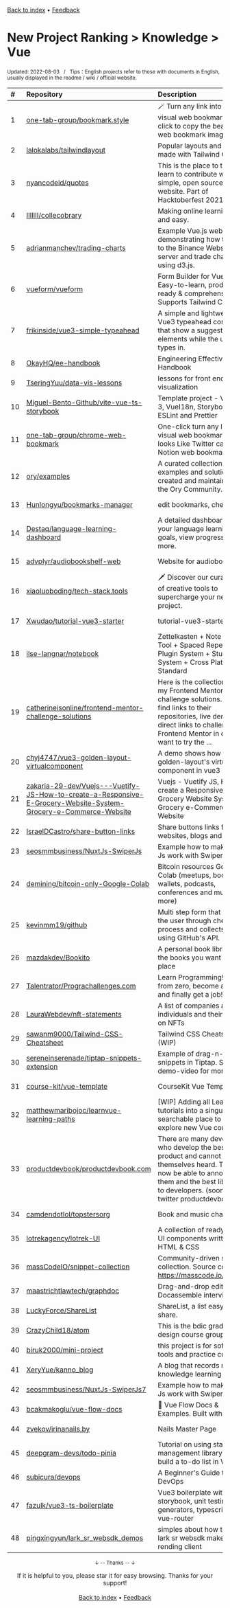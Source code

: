 <a href="https://github.com/GrowingGit/GitHub-English-Top-Charts#github-english-top-charts">Back to index</a> • <a href="/content/docs/feedback.md">Feedback</a>

# New Project Ranking > Knowledge > Vue
<sub>Updated: 2022-08-03&nbsp;&nbsp;&nbsp;/&nbsp;&nbsp;&nbsp;Tips：English projects refer to those with documents in English, usually displayed in the readme / wiki / official website.</sub>

|#|Repository|Description|Stars|Updated|Created|
|:-|:-|:-|:-|:-|:-|
|1|[one-tab-group/bookmark.style](https://github.com/one-tab-group/bookmark.style)|🪄 Turn any link into a stylish visual web bookmark, one-click to copy the beautiful web bookmark image.|164|2022-07-12|2022-04-08|
|2|[lalokalabs/tailwindlayout](https://github.com/lalokalabs/tailwindlayout)|Popular layouts and patterns made with Tailwind CSS|82|2022-05-17|2021-10-25|
|3|[nyancodeid/quotes](https://github.com/nyancodeid/quotes)|This is the place to try and learn to contribute with a simple, open source quotes website. Part of Hacktoberfest 2021|61|2022-06-06|2021-10-03|
|4|[IlIllII/collecobrary](https://github.com/IlIllII/collecobrary)|Making online learning fun and easy.|54|2022-03-21|2021-09-24|
|5|[adrianmanchev/trading-charts](https://github.com/adrianmanchev/trading-charts)|Example Vue.js website demonstrating how to listen to the Binance Websocket server and trade charts using d3.js.|44|2022-07-14|2022-01-31|
|6|[vueform/vueform](https://github.com/vueform/vueform)|Form Builder for Vue.js. Easy-to-learn, production ready & comprehensive. Supports Tailwind CSS.|41|2022-07-19|2022-07-14|
|7|[frikinside/vue3-simple-typeahead](https://github.com/frikinside/vue3-simple-typeahead)|A simple and lightweight Vue3 typeahead component that show a suggested list of elements while the user types in.|38|2022-07-21|2021-09-08|
|8|[OkayHQ/ee-handbook](https://github.com/OkayHQ/ee-handbook)|Engineering Effectiveness Handbook|35|2022-04-21|2022-02-02|
|9|[TseringYuu/data-vis-lessons](https://github.com/TseringYuu/data-vis-lessons)|lessons for front end data visualization|34|2022-07-20|2022-03-14|
|10|[Miguel-Bento-Github/vite-vue-ts-storybook](https://github.com/Miguel-Bento-Github/vite-vue-ts-storybook)|Template project - Vite, Vue 3, VueI18n, Storybook, TS, ESLint and Prettier|33|2022-08-01|2021-12-01|
|11|[one-tab-group/chrome-web-bookmark](https://github.com/one-tab-group/chrome-web-bookmark)|One-click turn any link into a visual web bookmark, and it looks Like Twitter cards or Notion web bookmark.|22|2022-04-20|2021-08-11|
|12|[ory/examples](https://github.com/ory/examples)|A curated collection of examples and solutions created and maintained by the Ory Community. |20|2022-07-27|2022-04-11|
|13|[Hunlongyu/bookmarks-manager](https://github.com/Hunlongyu/bookmarks-manager)|edit bookmarks, check url.|18|2022-08-01|2021-09-16|
|14|[Destaq/language-learning-dashboard](https://github.com/Destaq/language-learning-dashboard)|A detailed dashboard to log your language learning, set goals, view progress, and more.|16|2022-04-26|2021-12-18|
|15|[advplyr/audiobookshelf-web](https://github.com/advplyr/audiobookshelf-web)|Website for audiobookshelf|16|2022-07-10|2021-09-15|
|16|[xiaoluoboding/tech-stack.tools](https://github.com/xiaoluoboding/tech-stack.tools)|🗡️ Discover our curated list of creative tools to supercharge your next project.|15|2022-08-02|2022-06-14|
|17|[Xwudao/tutorial-vue3-starter](https://github.com/Xwudao/tutorial-vue3-starter)|tutorial-vue3-starter|15|2022-02-09|2021-11-15|
|18|[ilse-langnar/notebook](https://github.com/ilse-langnar/notebook)|Zettelkasten + Note Taking Tool + Spaced Repetition + Plugin System + Study System + Cross Platform Standard|14|2022-08-02|2022-05-03|
|19|[catherineisonline/frontend-mentor-challenge-solutions](https://github.com/catherineisonline/frontend-mentor-challenge-solutions)|Here is the collection of all my Frontend Mentor challenge solutions. You can find links to their repositories, live demos and direct links to challenges on Frontend Mentor in case you want to try the ...|14|2022-04-22|2022-02-03|
|20|[chyj4747/vue3-golden-layout-virtualcomponent](https://github.com/chyj4747/vue3-golden-layout-virtualcomponent)|A demo shows how to use golden-layout's virtual component in vue3|12|2022-07-29|2021-09-20|
|21|[zakaria-29-dev/Vuejs---Vuetify-JS-How-to-create-a-Responsive-E-Grocery-Website-System-Grocery-e-Commerce-Website](https://github.com/zakaria-29-dev/Vuejs---Vuetify-JS-How-to-create-a-Responsive-E-Grocery-Website-System-Grocery-e-Commerce-Website)|Vuejs - Vuetify JS, How to create a Responsive E-Grocery Website System   Grocery e-Commerce Website|10|2022-02-27|2022-02-27|
|22|[IsraelDCastro/share-button-links](https://github.com/IsraelDCastro/share-button-links)|Share buttons links for websites, blogs and more.|10|2022-05-03|2021-12-21|
|23|[seosmmbusiness/NuxtJs-SwiperJs](https://github.com/seosmmbusiness/NuxtJs-SwiperJs)|Example how to make Nuxt Js work with Swiper JS v.6|10|2022-04-29|2021-08-30|
|24|[demining/bitcoin-only-Google-Colab](https://github.com/demining/bitcoin-only-Google-Colab)|Bitcoin resources Google Colab (meetups, books, wallets, podcasts, conferences and much more)|9|2022-02-20|2022-02-19|
|25|[kevinmm19/github](https://github.com/kevinmm19/github)|Multi step form that guides the user through checkout process and collects data using GitHub's API.|9|2022-02-18|2022-02-18|
|26|[mazdakdev/Bookito](https://github.com/mazdakdev/Bookito)|A personal book library   All the books you want in one place|9|2022-06-22|2021-12-08|
|27|[Talentrator/Prograchallenges.com](https://github.com/Talentrator/Prograchallenges.com)|Learn Programming! Start from zero, become a hero, and finally get a job!|9|2022-04-09|2021-09-12|
|28|[LauraWebdev/nft-statements](https://github.com/LauraWebdev/nft-statements)|A list of companies and individuals and their stance on NFTs|8|2022-02-07|2022-01-01|
|29|[sawanm9000/Tailwind-CSS-Cheatsheet](https://github.com/sawanm9000/Tailwind-CSS-Cheatsheet)|Tailwind CSS Cheatsheet (WIP)|8|2022-05-11|2021-09-15|
|30|[sereneinserenade/tiptap-snippets-extension](https://github.com/sereneinserenade/tiptap-snippets-extension)|Example of drag-n-drop snippets in Tiptap. See demo-video for more info!|7|2022-07-09|2022-06-11|
|31|[course-kit/vue-template](https://github.com/course-kit/vue-template)|CourseKit Vue Template|7|2022-04-21|2022-03-30|
|32|[matthewmaribojoc/learnvue-learning-paths](https://github.com/matthewmaribojoc/learnvue-learning-paths)|[WIP] Adding all LearnVue tutorials into a singular searchable place to help explore new Vue concepts|7|2022-02-09|2022-01-08|
|33|[productdevbook/productdevbook.com](https://github.com/productdevbook/productdevbook.com)|There are many developers who develop the best product and cannot make themselves heard. They will now be able to announce them and the best libraries to developers. (soon)- twitter productdevbook|7|2022-05-13|2021-11-01|
|34|[camdendotlol/topstersorg](https://github.com/camdendotlol/topstersorg)|Book and music charts|7|2022-06-14|2021-09-07|
|35|[lotrekagency/lotrek-UI](https://github.com/lotrekagency/lotrek-UI)|A collection of ready-to-use  UI components written in HTML & CSS|6|2022-04-28|2021-11-12|
|36|[massCodeIO/snippet-collection](https://github.com/massCodeIO/snippet-collection)|Community-driven snippet collection. Source code of https://masscode.io/snippets|5|2022-07-24|2022-07-14|
|37|[maastrichtlawtech/graphdoc](https://github.com/maastrichtlawtech/graphdoc)|Drag-and-drop editor for Docassemble interviews.|5|2022-07-11|2022-06-21|
|38|[LuckyForce/ShareList](https://github.com/LuckyForce/ShareList)|ShareList, a list easy to share.|5|2022-07-03|2022-02-15|
|39|[CrazyChild18/atom](https://github.com/CrazyChild18/atom)|This is the bdic graduation design course group project|4|2022-03-19|2022-03-02|
|40|[biruk2000/mini-project](https://github.com/biruk2000/mini-project)|this project is for software tools and practice course|4|2022-02-07|2022-02-03|
|41|[XeryYue/kanno_blog](https://github.com/XeryYue/kanno_blog)|A blog that records my knowledge learning|4|2022-04-02|2022-01-19|
|42|[seosmmbusiness/NuxtJs-SwiperJs7](https://github.com/seosmmbusiness/NuxtJs-SwiperJs7)|Example how to make Nuxt Js work with Swiper JS v.7|4|2022-04-29|2021-11-16|
|43|[bcakmakoglu/vue-flow-docs](https://github.com/bcakmakoglu/vue-flow-docs)|🌊 Vue Flow Docs & Examples. Built with Nuxt3|4|2022-03-17|2021-11-15|
|44|[zvekov/irinanails.by](https://github.com/zvekov/irinanails.by)|Nails Master Page|3|2022-07-28|2022-06-05|
|45|[deepgram-devs/todo-pinia](https://github.com/deepgram-devs/todo-pinia)|Tutorial on using state management library Pinia to build a to-do list in Vue 3|3|2022-04-11|2022-04-08|
|46|[subicura/devops](https://github.com/subicura/devops)|A Beginner's Guide to DevOps|3|2022-07-02|2022-04-03|
|47|[fazulk/vue3-ts-boilerplate](https://github.com/fazulk/vue3-ts-boilerplate)|Vue3 boilerplate with storybook, unit testing, generators, typescript, pinia, vue-router|3|2022-07-20|2022-01-04|
|48|[pingxingyun/lark_sr_websdk_demos](https://github.com/pingxingyun/lark_sr_websdk_demos)|simples about how to use lark sr websdk make a cloud rending client|3|2022-08-01|2021-12-02|

<div align="center">
    <p><sub>↓ -- Thanks -- ↓</sub></p>
    If it is helpful to you, please star it for easy browsing. Thanks for your support!
</div>

<br/>

<div align="center"><a href="https://github.com/GrowingGit/GitHub-English-Top-Charts#github-english-top-charts">Back to index</a> • <a href="/content/docs/feedback.md">Feedback</a></div>

